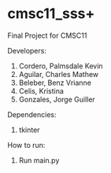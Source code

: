 # cmsc11_sss+
Final Project for CMSC11

Developers:
1. Cordero, Palmsdale Kevin
2. Aguilar, Charles Mathew 
3. Beleber, Benz Vrianne
4. Celis, Kristina
5. Gonzales, Jorge Guiller

Dependencies:
1. tkinter

How to run:
1. Run main.py
